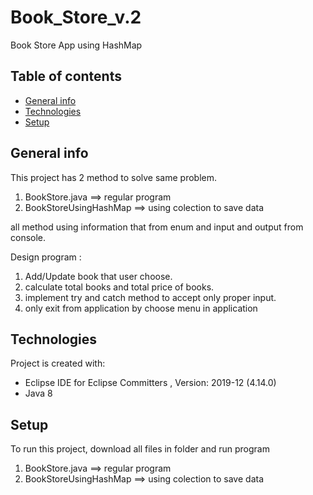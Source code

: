# Book_Store_v.2
Book Store App using HashMap

## Table of contents
* [General info](#general-info)
* [Technologies](#technologies)
* [Setup](#setup)

## General info
This project has 2 method to solve same problem.
1. BookStore.java ==> regular program
2. BookStoreUsingHashMap ==> using colection to save data 

all method using information that from enum and input and output from console.

Design program  :
1. Add/Update book that user choose.
2. calculate total books and total price of books.
3. implement try and catch method to accept only proper input.
4. only exit from application by choose menu in application

## Technologies
Project is created with:
* Eclipse IDE for Eclipse Committers , Version: 2019-12 (4.14.0)
* Java 8
	
## Setup
To run this project, download all files in folder and run program 
1. BookStore.java ==> regular program
2. BookStoreUsingHashMap ==> using colection to save data 

